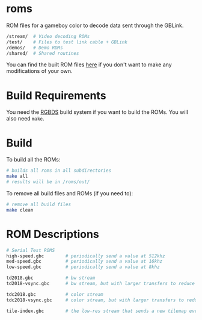 # roms

ROM files for a gameboy color to decode data sent through the GBLink.

```bash
/stream/  # Video decoding ROMs
/test/    # Files to test link cable + GBLink
/demos/   # Demo ROMs
/shared/  # Shared routines
```

You can find the built ROM files [here](https://github.com/chromalock/CGBLinkVideo/releases/tag/1.0) if you don't want to make any modifications of your own.

# Build Requirements

You need the [RGBDS](https://github.com/gbdev/rgbds) build system if you want to build the ROMs.
You will also need `make`.

# Build

To build all the ROMs:

```bash
# builds all roms in all subdirectories
make all
# results will be in /roms/out/
```

To remove all build files and ROMs (if you need to):

```bash
# remove all build files
make clean
```

# ROM Descriptions

```bash
# Serial Test ROMS
high-speed.gbc        # periodically send a value at 512khz
med-speed.gbc         # periodically send a value at 16khz
low-speed.gbc         # periodically send a value at 8khz

td2018.gbc            # bw stream
td2018-vsync.gbc      # bw stream, but with larger transfers to reduce tearing

tdc2018.gbc           # color stream
tdc2018-vsync.gbc     # color stream, but with larger transfers to reduce tearing

tile-index.gbc        # the low-res stream that sends a new tilemap every frame
```